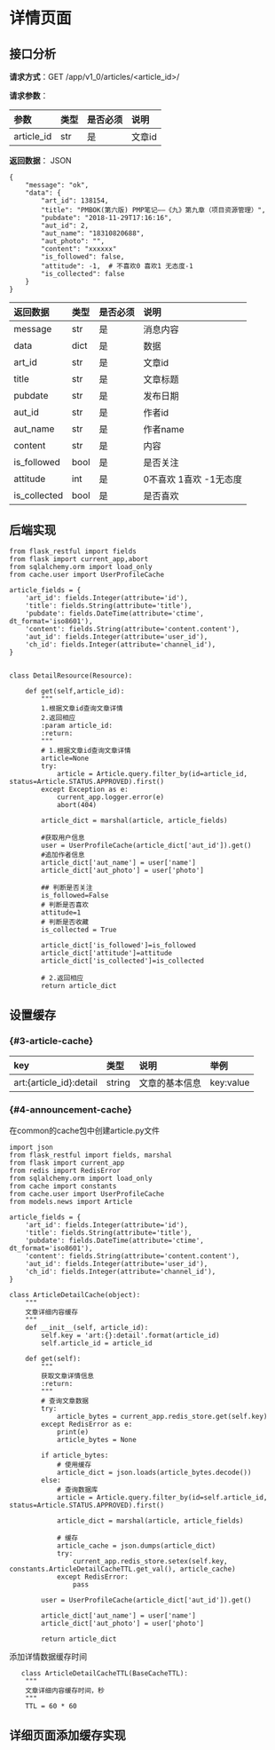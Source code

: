 # 详情页面

## 接口分析

**请求方式**：GET /app/v1\_0/articles/&lt;article\_id&gt;/

**请求参数**：

| 参数 | 类型 | 是否必须 | 说明 |
| :--- | :--- | :--- | :--- |
| article\_id | str | 是 | 文章id |

**返回数据**： JSON

```
{
    "message": "ok",
    "data": {
        "art_id": 138154,
        "title": "PMBOK(第六版) PMP笔记——《九》第九章（项目资源管理）",
        "pubdate": "2018-11-29T17:16:16",
        "aut_id": 2,
        "aut_name": "18310820688",
        "aut_photo": "",
        "content": "xxxxxx"
        "is_followed": false,
        "attitude": -1,  # 不喜欢0 喜欢1 无态度-1  
        "is_collected": false
    }
}
```

| 返回数据 | 类型 | 是否必须 | 说明 |
| :--- | :--- | :--- | :--- |
| message | str | 是 | 消息内容 |
| data | dict | 是 | 数据 |
| art\_id | str | 是 | 文章id |
| title | str | 是 | 文章标题 |
| pubdate | str | 是 | 发布日期 |
| aut\_id | str | 是 | 作者id |
| aut\_name | str | 是 | 作者name |
| content | str | 是 | 内容 |
| is\_followed | bool | 是 | 是否关注 |
| attitude | int | 是 | 0不喜欢 1喜欢 -1无态度 |
| is\_collected | bool | 是 | 是否喜欢 |

## 后端实现

```
from flask_restful import fields
from flask import current_app,abort
from sqlalchemy.orm import load_only
from cache.user import UserProfileCache

article_fields = {
    'art_id': fields.Integer(attribute='id'),
    'title': fields.String(attribute='title'),
    'pubdate': fields.DateTime(attribute='ctime', dt_format='iso8601'),
    'content': fields.String(attribute='content.content'),
    'aut_id': fields.Integer(attribute='user_id'),
    'ch_id': fields.Integer(attribute='channel_id'),
}


class DetailResource(Resource):

    def get(self,article_id):
        """
        1.根据文章id查询文章详情
        2.返回相应
        :param article_id:
        :return:
        """
        # 1.根据文章id查询文章详情
        article=None
        try:
            article = Article.query.filter_by(id=article_id, status=Article.STATUS.APPROVED).first()
        except Exception as e:
            current_app.logger.error(e)
            abort(404)

        article_dict = marshal(article, article_fields)

        #获取用户信息
        user = UserProfileCache(article_dict['aut_id']).get()
        #追加作者信息
        article_dict['aut_name'] = user['name']
        article_dict['aut_photo'] = user['photo']

        ## 判断是否关注
        is_followed=False
        # 判断是否喜欢
        attitude=1
        # 判断是否收藏
        is_collected = True

        article_dict['is_followed']=is_followed
        article_dict['attitude']=attitude
        article_dict['is_collected']=is_collected

        # 2.返回相应
        return article_dict
```

## 设置缓存

###  {#3-article-cache}

| key | 类型 | 说明 | 举例 |
| :--- | :--- | :--- | :--- |
| art:{article\_id}:detail | string | 文章的基本信息 | key:value |

###  {#4-announcement-cache}

在common的cache包中创建article.py文件

```
import json
from flask_restful import fields, marshal
from flask import current_app
from redis import RedisError
from sqlalchemy.orm import load_only
from cache import constants
from cache.user import UserProfileCache
from models.news import Article

article_fields = {
    'art_id': fields.Integer(attribute='id'),
    'title': fields.String(attribute='title'),
    'pubdate': fields.DateTime(attribute='ctime', dt_format='iso8601'),
    'content': fields.String(attribute='content.content'),
    'aut_id': fields.Integer(attribute='user_id'),
    'ch_id': fields.Integer(attribute='channel_id'),
}

class ArticleDetailCache(object):
    """
    文章详细内容缓存
    """
    def __init__(self, article_id):
        self.key = 'art:{}:detail'.format(article_id)
        self.article_id = article_id

    def get(self):
        """
        获取文章详情信息
        :return:
        """
        # 查询文章数据
        try:
            article_bytes = current_app.redis_store.get(self.key)
        except RedisError as e:
            print(e)
            article_bytes = None

        if article_bytes:
            # 使用缓存
            article_dict = json.loads(article_bytes.decode())
        else:
            # 查询数据库
            article = Article.query.filter_by(id=self.article_id, status=Article.STATUS.APPROVED).first()

            article_dict = marshal(article, article_fields)

            # 缓存
            article_cache = json.dumps(article_dict)
            try:
                current_app.redis_store.setex(self.key, constants.ArticleDetailCacheTTL.get_val(), article_cache)
            except RedisError:
                pass

        user = UserProfileCache(article_dict['aut_id']).get()

        article_dict['aut_name'] = user['name']
        article_dict['aut_photo'] = user['photo']

        return article_dict
```

添加详情数据缓存时间

```
   class ArticleDetailCacheTTL(BaseCacheTTL):
    """
    文章详细内容缓存时间，秒
    """
    TTL = 60 * 60
```

## 详细页面添加缓存实现



